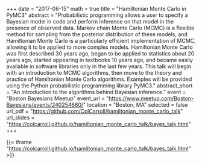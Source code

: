 +++
date = "2017-06-15"
math = true
title = "Hamiltonian Monte Carlo in PyMC3"
abstract = "Probabilistic programming allows a user to specify a Bayesian model in code and perform inference on that model in the presence of observed data. Markov chain Monte Carlo (MCMC) is a flexible method for sampling from the posterior distribution of these models, and Hamiltonian Monte Carlo is a particularly efficient implementation of MCMC, allowing it to be applied to more complex models. Hamiltonian Monte Carlo was first described 30 years ago, began to be applied to statistics about 20 years ago, started appearing in textbooks 10 years ago, and became easily available in software libraries only in the last few years. This talk will begin with an introduction to MCMC algorithms, then move to the theory and practice of Hamiltonian Monte Carlo algorithms.  Examples will be provided using the Python probabilistic programming library PyMC3."
abstract_short = "An introduction to the algorithms behind Bayesian inference."
event = "Boston Bayesians Meetup"
event_url = "https://www.meetup.com/Boston-Bayesians/events/240254660/"
location = "Boston, MA"
selected = false
url_pdf = "https://github.com/ColCarroll/hamiltonian_monte_carlo_talk"
url_slides = "https://colcarroll.github.io/hamiltonian_monte_carlo_talk/bayes_talk.html"
+++

{{< iframe "https://colcarroll.github.io/hamiltonian_monte_carlo_talk/bayes_talk.html" >}}
